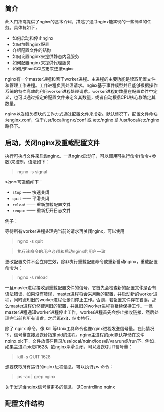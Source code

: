## 简介

此入门指南提供了nginx的基本介绍，描述了通过nginx能实现的一些简单的任务。具体有如下，
- 如何启动和停止nginx
- 如何加载nginx配置
- 介绍配置文件的结构
- 如何设置nginx来提供静态内容服务
- 如何配置nginx来提供代理服务
- 如何用FastCGI应用来连接nginx

nginx有一个master进程和若干worker进程。主进程的主要功能是读取配置文件和管理工作进程。工作进程负责处理请求。nginx基于事件模型并且能够根据操作系统的特性高效的利用worker进程处理请求。worker进程的数量在配置文件中定义，也可以通过指定的配置文件来定义其数量，或者自动根据CPU核心数确定其数量。

nginx以及相关模块的工作方式通过配置文件来指定。默认情况下，配置文件命名为nginx.conf，位于/usr/local/nginx/conf 或 /etc/nginx 或 /usr/local/etc/nginx 路径下。

## 启动，关闭nginx及重载配置文件

执行可执行文件来启动nginx。一旦nginx启动了，可以调用可执行命令(命令+参数)来控制，语法如下：  
> nginx -s signal

*signal*可选值如下：
- `stop` —— 快速关闭
- `quit` —— 平滑关闭
- `reload` —— 重新加载配置文件
- `reopen` —— 重新打开日志文件

例子：  

等待所有worker进程处理完当前的请求再关闭nginx，可以使用
> nginx -s quit  

> 执行该命令的用户必须和启动nginx的用户一致  

更改配置文件不会立即生效，除非执行重载配置命令或重新启动nginx，重载配置命令为：
> nginx -s reload  

一旦master进程接收到重载配置文件的信号，它首先会检查新的配置文件是否有语法错误，如果没有错误，master进程将会采用新的配置，并启动新的worker进程，同时通知旧的worker进程让他们停止工作。否则，若配置文件存在错误，那么master进程仍然使用旧的配置，并且旧的worker进程将继续保持工作。一旦master进程通知worker进程停止工作，worker进程首先会停止接收链接，然后处理完当前的所有请求，之后再exit，结束执行。   

除了 nginx 命令，像 Kill 等Unix工具命令也像nginx进程发送信号量。在此情况下，信号量直接发送给指定pid的进程。nginx主进程的pid默认存储在文件nginx.pid下，文件放置在目录/usr/local/nginx/logs或/var/run或/run下。例如，如果主进程pid是1628，欲nginx平滑关闭，可以发送QUIT信号量：

> kill -s QUIT 1628  

想要获取所有运行的nginx进程信息，可以执行 *ps* 命令：  

> ps -ax | grep nginx  

关于发送给nginx信号量更多的信息，见[Controlling nginx](http://nginx.org/en/docs/control.html)

## 配置文件结构

